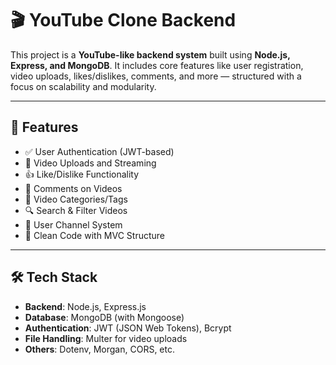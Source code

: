 # 🎬 YouTube Clone Backend

This project is a **YouTube-like backend system** built using **Node.js, Express, and MongoDB**. It includes core features like user registration, video uploads, likes/dislikes, comments, and more — structured with a focus on scalability and modularity.

---

## 🚀 Features

- ✅ User Authentication (JWT-based)
- 🎥 Video Uploads and Streaming
- 👍 Like/Dislike Functionality
- 💬 Comments on Videos
- 📁 Video Categories/Tags
- 🔍 Search & Filter Videos
- 👤 User Channel System
- 🧠 Clean Code with MVC Structure

---

## 🛠️ Tech Stack

- **Backend**: Node.js, Express.js
- **Database**: MongoDB (with Mongoose)
- **Authentication**: JWT (JSON Web Tokens), Bcrypt
- **File Handling**: Multer for video uploads
- **Others**: Dotenv, Morgan, CORS, etc.
